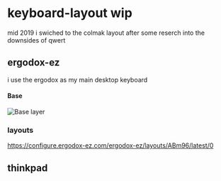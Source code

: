 # keyboard-layout wip
mid 2019 i swiched to the colmak layout after some reserch into the downsides of qwert
## ergodox-ez
i use the ergodox as my main desktop keyboard
#### Base
![Base layer](https://raw.githubusercontent.com/silasanderson/keyboard-layout/master/base.png)
### layouts
https://configure.ergodox-ez.com/ergodox-ez/layouts/ABm96/latest/0
## thinkpad

